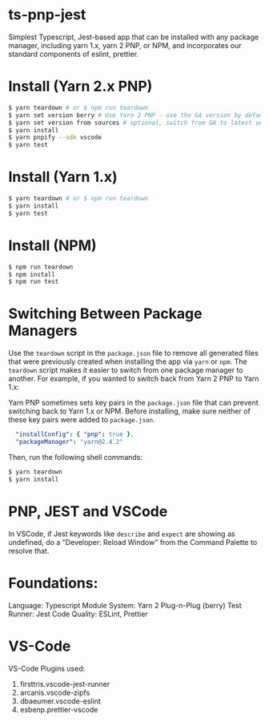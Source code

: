 # ts-pnp-jest

Simplest Typescript, Jest-based app that can be installed with any package manager, including yarn 1.x, yarn 2 PNP, or NPM, and incorporates our standard components of eslint, prettier.

# Install (Yarn 2.x PNP)

```bash
$ yarn teardown # or $ npm run teardown
$ yarn set version berry # Use Yarn 2 PNP - use the GA version by default
$ yarn set version from sources # optional, switch from GA to latest version
$ yarn install
$ yarn pnpify --sdk vscode
$ yarn test
```

# Install (Yarn 1.x)

```bash
$ yarn teardown # or $ npm run teardown
$ yarn install
$ yarn test
```

# Install (NPM)

```bash
$ npm run teardown
$ npm install
$ npm run test
```

# Switching Between Package Managers

Use the `teardown` script in the `package.json` file to remove all generated files that were previously created when installing the app via `yarn` or `npm`. The `teardown` script makes it easier to switch from one package manager to another.  For example, if you wanted to switch back from Yarn 2 PNP to Yarn 1.x:

Yarn PNP sometimes sets key pairs in the `package.json` file that can prevent switching back to Yarn 1.x or NPM. Before installing, make sure neither of these key pairs were added to `package.json`.

```yml
  "installConfig": { "pnp": true },
  "packageManager": "yarn@2.4.2"
```

Then, run the following shell commands:

```bash
$ yarn teardown
$ yarn install
```

# PNP, JEST and VSCode

In VSCode, if Jest keywords like `describe` and `expect` are showing as undefined, do a "Developer: Reload Window" from the Command Palette to resolve that.

# Foundations:

Language: Typescript
Module System:  Yarn 2 Plug-n-Plug (berry)
Test Runner:  Jest
Code Quality:  ESLint, Prettier


# VS-Code

VS-Code Plugins used:

1. firsttris.vscode-jest-runner
2. arcanis.vscode-zipfs
3. dbaeumer.vscode-eslint
4. esbenp.prettier-vscode

